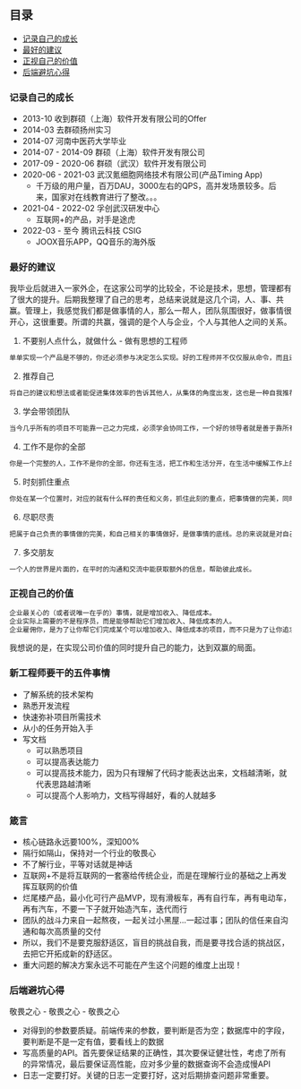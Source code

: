 ## 目录
* [记录自己的成长](#记录自己的成长)
* [最好的建议](#最好的建议)
* [正视自己的价值](#正视自己的价值)
* [后端避坑心得](#后端避坑心得)

### 记录自己的成长

* 2013-10 收到群硕（上海）软件开发有限公司的Offer
* 2014-03 去群硕扬州实习
* 2014-07 河南中医药大学毕业
* 2014-07 - 2014-09 群硕（上海）软件开发有限公司
* 2017-09 - 2020-06 群硕（武汉）软件开发有限公司
* 2020-06 - 2021-03 武汉氪细胞网络技术有限公司(产品Timing App)
    * 千万级的用户量，百万DAU，3000左右的QPS，高并发场景较多。后来，国家对在线教育进行了整改。。。
* 2021-04 - 2022-02 孚创武汉研发中心
    * 互联网+的产品，对手是途虎
* 2022-03 - 至今 腾讯云科技 CSIG
    * JOOX音乐APP，QQ音乐的海外版

### 最好的建议
我毕业后就进入一家外企，在这家公司学的比较全，不论是技术，思想，管理都有了很大的提升。后期我整理了自己的思考，总结来说就是这几个词，人、事、共赢。管理上，我感觉我们都是做事情的人，那么一帮人，团队氛围很好，做事情很开心，这很重要。所谓的共赢，强调的是个人与企业，个人与其他人之间的关系。

1. 不要别人点什么，就做什么 - 做有思想的工程师
```txt
单单实现一个产品是不够的，你还必须参与决定怎么实现。好的工程师并不仅仅服从命令，而且还给出反馈，帮助产品的拥有者改进它。
```
2. 推荐自己
```txt
将自己的建议和想法或者能促进集体效率的告诉其他人，从集体的角度出发，这也是一种自我推荐。做好自己的工作是本分，尽可能去发光发热。
```
3. 学会带领团队
```txt
当今几乎所有的项目不可能靠一己之力完成，必须学会协同工作，一个好的领导者就是善于靠所有人之力，同时发挥每个人的长处，并适当通过做任务的形式促使一部分人提高，来完成整个项目 - 这是一种多赢的局面。带领团队是自我技术实力提升之后的下一个境界。
```
4. 工作不是你的全部
```txt
你是一个完整的人，工作不是你的全部，你还有生活，把工作和生活分开，在生活中缓解工作上的压力，这对工作也是一种提升。
```
5. 时刻抓住重点
```txt
你处在某一个位置时，对应的就有什么样的责任和义务，抓住此刻的重点，把事情做的完美，同时也要适当抓住下一个提升的重点，为下一次能够胜任更高的位置打好基础。
```
6. 尽职尽责
```txt
把属于自己负责的事情做的完美，和自己相关的事情做好，是做事情的底线。总的来说就是对自己的上下游负责。
```
7. 多交朋友
```txt
一个人的世界是片面的，在平时的沟通和交流中能获取额外的信息，帮助彼此成长。
```

### 正视自己的价值
```txt
企业最关心的（或者说唯一在乎的）事情，就是增加收入、降低成本。
企业实际上需要的不是程序员，而是能够帮助它们增加收入、降低成本的人。
企业雇佣你，是为了让你帮它们完成某个可以增加收入、降低成本的项目，而不只是为了让你追求个人的软件成就。
```
我想说的是，在实现公司价值的同时提升自己的能力，达到双赢的局面。

### 新工程师要干的五件事情
* 了解系统的技术架构
* 熟悉开发流程
* 快速弥补项目所需技术
* 从小的任务开始入手
* 写文档
  * 可以熟悉项目
  * 可以提高表达能力
  * 可以提高技术能力，因为只有理解了代码才能表达出来，文档越清晰，就代表思路越清晰
  * 可以提高个人影响力，文档写得越好，看的人就越多

### 箴言
* 核心链路永远要100%，深知00%
* 隔行如隔山，保持对一个行业的敬畏心
* 不了解行业，平等对话就是神话
* 互联网+不是将互联网的一套塞给传统企业，而是在理解行业的基础之上再发挥互联网的价值
* 烂尾楼产品，最小化可行产品MVP，现有滑板车，再有自行车，再有电动车，再有汽车，不要一下子就开始造汽车，迭代而行
* 团队的战斗力来自一起熬夜，一起关过小黑屋...一起过事；团队的信任来自沟通和每次高质量的交付
* 所以，我们不是要克服舒适区，盲目的挑战自我，而是要寻找合适的挑战区，去把它开拓成新的舒适区。
* 重大问题的解决方案永远不可能在产生这个问题的维度上出现！

### 后端避坑心得
敬畏之心 - 敬畏之心 - 敬畏之心
* 对得到的参数要质疑。前端传来的参数，要判断是否为空；数据库中的字段，要判断是不是一定有值，要看线上的数据
* 写高质量的API。首先要保证结果的正确性，其次要保证健壮性，考虑了所有的异常情况，最后要保证高性能，应对多少量的数据查询不会造成慢API
* 日志一定要打好。关键的日志一定要打好，这对后期排查问题非常重要。